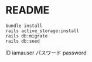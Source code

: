 # README

```
bundle install
rails active_storage:install
rails db:migrate
rails db:seed 
```

ID  iamauser
パスワード password
